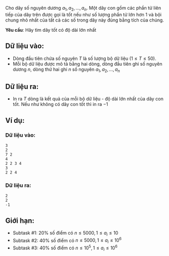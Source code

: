 <!--
**<center>NGUỒN: VOI Training Camp 3H (Ngày 01/11/2016)</center>**
-->

Cho dãy số nguyên dương $a_1,a_2,…,a_n$. Một dãy con gồm các phần tử liên tiếp của dãy trên được gọi là tốt nếu như số lượng phần tử lớn hơn $1$ và bội chung nhỏ nhất của tất cả các số trong dãy này đúng bằng tích của chúng.

**Yêu cầu**: Hãy tìm dãy tốt có độ dài lớn nhất

## Dữ liệu vào:
- Dòng đầu tiên chứa số nguyên $T$ là số lượng bộ dữ liệu $\left(1≤T≤50\right)$.
- Mỗi bộ dữ liệu được mô tả bằng hai dòng, dòng đầu tiên ghi số nguyên dương $n$, dòng thứ hai ghi $n$ số nguyên $a_1,a_2,…,a_n$

## Dữ liệu ra:
- In ra $T$ dòng là kết quả của mỗi bộ dữ liệu - độ dài lớn nhất của dãy con tốt. Nếu như không có dãy con tốt thì in ra $-1$

## Ví dụ:
### Dữ liệu vào:
```
3
2
7 2
4
2 2 3 4
3
2 2 4
```

### Dữ liệu ra:
```
2
2
-1
```

## Giới hạn:
- Subtask #$1$: $20\%$ số điểm có $n≤5000,1≤a_i≤10$
- Subtask #$2$: $40\%$ số điểm có $n≤5000,1≤a_i≤10^6$
- Subtask #$3$: $40\%$ số điểm có $n≤10^5,1≤a_i≤10^6$